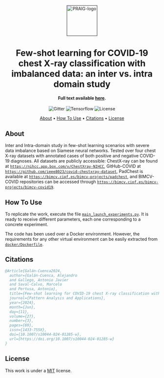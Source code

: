 <p align="center">
  <a href=""><img src="https://i.imgur.com/Iu7CvC1.png" alt="PRAIG-logo" width="100"></a>
</p>

<h1 align="center">Few‑shot learning for COVID‑19 chest X‑ray classification with imbalanced data: an inter vs. intra domain study</h1>

<h4 align="center">Full text available <a href="https://doi.org/10.1007/s10044-024-01285-w" target="_blank">here</a>.</h4>

<p align="center">
  <img src="https://img.shields.io/badge/python-3.9.0-orange" alt="Gitter">
  <img src="https://img.shields.io/badge/Tensorflow-%FFFFFF.svg?style=flat&logo=Tensorflow&logoColor=orange&color=white" alt="Tensorflow">
  <img src="https://img.shields.io/static/v1?label=License&message=MIT&color=blue" alt="License">
</p>


<p align="center">
  <a href="#about">About</a> •
  <a href="#how-to-use">How To Use</a> •
  <a href="#citations">Citations</a> •
  <a href="#license">License</a>
</p>


## About

Inter and Intra-domain study in few-shot learning scenarios with severe data imbalance based on Siamese neural networks. Tested over four chest X-ray datasets with annotated cases of both positive and negative COVID-19 diagnoses. All datasets are publicly accessible: ChestX-ray can be found at [`https://nihcc.app.box.com/v/ChestXray-NIHCC`](https://nihcc.app.box.com/v/ChestXray-NIHCC), GitHub-COVID at [`https://github.com/ieee8023/covid-chestxray-dataset`](https://github.com/ieee8023/covid-chestxray-dataset), PadChest is available at [`https://bimcv.cipf.es/bimcv-projects/padchest`](https://bimcv.cipf.es/bimcv-projects/padchest), and BIMCV-COVID repositories can be accessed through [`https://bimcv.cipf.es/bimcv-projects/bimcv-covid19`](https://bimcv.cipf.es/bimcv-projects/bimcv-covid19).


## How To Use

To replicate the work, execute the file [`main_launch_experiments.py`](main_launch_experiments.py). It is ready to receive different parameters, each one corresponding to a concrete experiment.

The code has been used over a Docker environment. However, the requirements for any other virtual environment can be easily extracted from [`docker/Dockerfile`](docker/Dockerfile).


## Citations

```bibtex
﻿@Article{Galán-Cuenca2024,
  author={Galán-Cuenca, Alejandro
  and Gallego, Antonio Javier
  and Saval-Calvo, Marcelo
  and Pertusa, Antonio},
  title={Few-shot learning for COVID-19 chest X-ray classification with imbalanced data: an inter vs. intra domain study},
  journal={Pattern Analysis and Applications},
  year={2024},
  month={Jun},
  day={11},
  volume={27},
  number={3},
  pages={69},
  issn={1433-755X},
  doi={10.1007/s10044-024-01285-w},
  url={https://doi.org/10.1007/s10044-024-01285-w}
}


```

## License
This work is under a [MIT](LICENSE) license.

